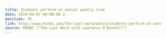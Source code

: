 ```yaml
---
title: Students perform at annual poetry slam
date: 2014-04-07 00:00:00 Z
position: 35
link: http://www.msnbc.com/the-last-word/watch/students-perform-at-annual-poetry-slam-219691075535
source: MSNBC (“The Last Word with Lawrence O’Donnell”)
---
```


